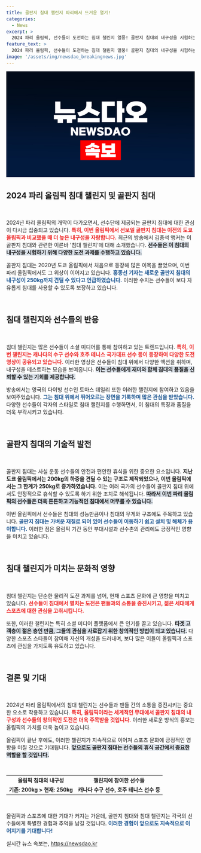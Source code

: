 ```yaml
---
title: 골판지 침대 챌린지 파리에서 뜨거운 열기!
categories:
  - News
excerpt: >
  2024 파리 올림픽, 선수들이 도전하는 침대 챌린지 열풍! 골판지 침대의 내구성을 시험하는 다양한 동영상이 쏟아지며 화제를 모으고 있습니다. 과연 선수들은 어떤 재미있는 연출로 침대의 한계를 시험할까요? 클릭하면 흥미진진한 챌린지 현장을 확인할 수 있습니다!
feature_text: >
  2024 파리 올림픽, 선수들이 도전하는 침대 챌린지 열풍! 골판지 침대의 내구성을 시험하는 다양한 동영상이 쏟아지며 화제를 모으고 있습니다. 과연 선수들은 어떤 재미있는 연출로 침대의 한계를 시험할까요? 클릭하면 흥미진진한 챌린지 현장을 확인할 수 있습니다!
image: '/assets/img/newsdao_breakingnews.jpg'
---
```


<p><img src="/assets/img/newsdao_breakingnews.jpg" alt="pcversion 속보" /></p>

<h2 data-ke-size="size26">2024 파리 올림픽 침대 챌린지 및 골판지 침대</h2>

<p data-ke-size="size16">&nbsp;</p>

<p>2024년 파리 올림픽의 개막이 다가오면서, 선수단에 제공되는 골판지 침대에 대한 관심이 다시금 집중되고 있습니다. <strong><b><span style="color: #ee2323;">특히, 이번 올림픽에서 선보일 골판지 침대는 이전의 도쿄 올림픽과 비교했을 때 더 높은 내구성을 자랑합니다.</span></b></strong> 최근의 방송에서 김종석 앵커는 이 골판지 침대와 관련한 이른바 '침대 챌린지'에 대해 소개했습니다. <strong><b><span style="background-color: #21538527;">선수들은 이 침대의 내구성을 시험하기 위해 다양한 도전 과제를 수행하고 있습니다.</span></b></strong> </p>

<p>골판지 침대는 2020년 도쿄 올림픽에서 처음으로 등장해 많은 이목을 끌었으며, 이번 파리 올림픽에서도 그 위상이 이어지고 있습니다. <strong><b><span style="color: #1a5490;">홍종선 기자는 새로운 골판지 침대의 내구성이 250kg까지 견딜 수 있다고 언급하였습니다.</span></b></strong> 이러한 수치는 선수들이 보다 자유롭게 침대를 사용할 수 있도록 보장하고 있습니다. </p>

<p data-ke-size="size16">&nbsp;</p>

<h2 data-ke-size="size26">침대 챌린지와 선수들의 반응</h2>

<p data-ke-size="size16">&nbsp;</p>

<p>침대 챌린지는 많은 선수들이 소셜 미디어를 통해 참여하고 있는 트렌드입니다. <strong><b><span style="color: #ee2323;">특히, 이번 챌린지는 캐나다의 수구 선수와 호주 테니스 국가대표 선수 등이 등장하여 다양한 도전 영상이 공유되고 있습니다.</span></b></strong> 이러한 영상은 선수들이 침대 위에서 다양한 액션을 취하며, 내구성을 테스트하는 모습을 보여줍니다. <strong><b><span style="background-color: #21538527;">이는 선수들에게 재미와 함께 침대의 품질을 신뢰할 수 있는 기회를 제공합니다.</span></b></strong></p>

<p>방송에서는 영국의 다이빙 선수인 토마스 데일리 또한 이러한 챌린지에 참여하고 있음을 보여주었습니다. <strong><b><span style="color: #1a5490;">그는 침대 위에서 뛰어오르는 장면을 기록하며 많은 관심을 받았습니다.</span></b></strong> 다양한 선수들이 각자의 스타일로 침대 챌린지를 수행하면서, 이 침대의 특징과 품질을 더욱 부각시키고 있습니다. </p>

<p data-ke-size="size16">&nbsp;</p>

<h2 data-ke-size="size26">골판지 침대의 기술적 발전</h2>

<p data-ke-size="size16">&nbsp;</p>

<p>골판지 침대는 사실 운동 선수들의 안전과 편안한 휴식을 위한 중요한 요소입니다. <strong><b><span style="ee2323;">지난 도쿄 올림픽에서는 200kg의 하중을 견딜 수 있는 구조로 제작되었으나, 이번 올림픽에서는 그 한계가 250kg로 증가하였습니다.</span></b></strong> 이는 여러 국가의 선수들이 골판지 침대 위에서도 안정적으로 휴식할 수 있도록 하기 위한 조치로 해석됩니다. <strong><b><span style="background-color: #21538527;">따라서 이번 파리 올림픽의 선수들은 더욱 튼튼하고 기능적인 침대에서 머무를 수 있습니다.</span></b></strong></p>

<p>이번 올림픽에서 선수들은 침대의 성능만큼이나 침대의 무게와 구조에도 주목하고 있습니다. <strong><b><span style="color: #1a5490;">골판지 침대는 가벼운 재질로 되어 있어 선수들이 이동하기 쉽고 설치 및 해체가 용이합니다.</span></b></strong> 이러한 점은 올림픽 기간 동안 부대시설과 선수촌의 관리에도 긍정적인 영향을 미치고 있습니다. </p>

<p data-ke-size="size16">&nbsp;</p>

<h2 data-ke-size="size26">침대 챌린지가 미치는 문화적 영향</h2>

<p data-ke-size="size16">&nbsp;</p>

<p>침대 챌린지는 단순한 물리적 도전 과제를 넘어, 현재 스포츠 문화에 큰 영향을 미치고 있습니다. <strong><b><span style="color: #ee2323;">선수들이 침대에서 펼치는 도전은 팬들과의 소통을 증진시키고, 젊은 세대에게 스포츠에 대한 관심을 고취시킵니다. </span></b></strong> </p>

<p>또한, 이러한 챌린지는 특히 소셜 미디어 플랫폼에서 큰 인기를 끌고 있습니다. <strong><b><span style="background-color: #21538527;">타겟 고객층이 젊은 층인 만큼, 그들의 관심을 사로잡기 위한 창의적인 방법이 되고 있습니다.</span></b></strong> 다양한 스포츠 스타들이 참여해 자신의 개성을 드러내며, 보다 많은 이들이 올림픽과 스포츠에 관심을 가지도록 유도하고 있습니다. </p>

<p data-ke-size="size16">&nbsp;</p>

<h2 data-ke-size="size26">결론 및 기대</h2>

<p data-ke-size="size16">&nbsp;</p>

<p>2024년 파리 올림픽에서의 침대 챌린지는 선수들과 팬들 간의 소통을 증진시키는 중요한 요소로 작용하고 있습니다. <strong><b><span style="color: #ee2323;">특히, 올림픽이라는 세계적인 무대에서 골판지 침대의 내구성과 선수들의 창의적인 도전은 더욱 주목받을 것입니다.</span></b></strong> 이러한 새로운 방식의 홍보는 올림픽의 가치를 더욱 높이고 있습니다. </p>

<p>올림픽이 끝난 후에도, 이러한 챌린지가 지속적으로 이어져 스포츠 문화에 긍정적인 영향을 미칠 것으로 기대됩니다. <strong><b><span style="background-color: #21538527;">앞으로도 골판지 침대는 선수들의 휴식 공간에서 중요한 역할을 할 것입니다.</span></b></strong> </p>

<p data-ke-size="size16">&nbsp;</p>

<table style="width: 100%; text-align: left; border-collapse: collapse;">
    <tr>
        <td style="text-align: center; height: 17px;"><b>올림픽 침대의 내구성</b></td>
        <td style="text-align: center; height: 17px;"><b>챌린지에 참여한 선수들</b></td>
    </tr>
    <tr>
        <td style="text-align: center; height: 17px;"><b>기존: 200kg &gt; 현재: 250kg</b></td>
        <td style="text-align: center; height: 17px;"><b>캐나다 수구 선수, 호주 테니스 선수 등</b></td>
    </tr>
</table>

<p data-ke-size="size16">&nbsp;</p>

<p>올림픽과 스포츠에 대한 기대가 커지는 가운데, 골판지 침대와 침대 챌린지는 각국의 선수들에게 특별한 경험과 추억을 남길 것입니다. <strong><b><span style="color: #1a5490;">이러한 경험이 앞으로도 지속적으로 이어지기를 기대합니다!</span></b></strong></p>
실시간 뉴스 속보는, <a href="https://newsdao.kr" rel="dofollow">https://newsdao.kr</a>


